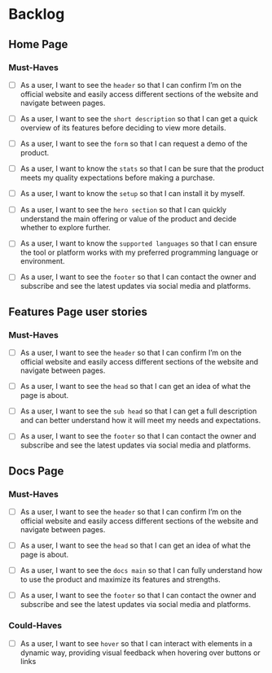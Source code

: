 # Backlog

## Home Page

### Must-Haves

- [ ] As a user, I want to see the `header` so that I can confirm I’m on the
      official website and easily access
      different sections of the website and navigate between pages.

- [ ] As a user, I want to see the `short description` so that I can get a quick
      overview of its features before deciding to view more details.

- [ ] As a user, I want to see the `form` so that I can request a demo of the
      product.

- [ ] As a user, I want to know the `stats` so that I can be sure that the
      product meets my quality expectations before making a purchase.

- [ ] As a user, I want to know the `setup` so that I can install it by myself.

- [ ] As a user, I want to see the `hero section` so that I can quickly
      understand the main offering or value of the product and decide whether to
      explore further.

- [ ] As a user, I want to know the `supported languages` so that I can ensure
      the tool or platform works with my preferred programming language or
      environment.

- [ ] As a user, I want to see the `footer` so that I can contact the owner and
      subscribe and see the latest updates via social media and platforms.

## Features Page user stories

### Must-Haves

- [ ] As a user, I want to see the `header` so that I can confirm I’m on the
      official website and easily access
      different sections of the website and navigate between pages.

- [ ] As a user, I want to see the `head` so that I can get an idea of
what the page is about.

- [ ] As a user, I want to see the `sub head` so that I can get a full
description and can better understand how it will meet my needs and expectations.

- [ ] As a user, I want to see the `footer` so that I can contact the owner and
      subscribe and see the latest updates via social media and platforms.

## Docs Page

### Must-Haves

- [ ] As a user, I want to see the `header` so that I can confirm I’m on the
      official website and easily access
      different sections of the website and navigate between pages.

- [ ] As a user, I want to see the `head` so that I can get an idea of
what the page is about.

- [ ] As a user, I want to see the `docs main` so that I can fully understand
how to use the product and maximize its features and strengths.

- [ ] As a user, I want to see the `footer` so that I can contact the owner and
subscribe and see the latest updates via social media and platforms.

### Could-Haves

- [ ] As a user, I want to see `hover` so that
I can interact with elements in a dynamic way,
providing visual feedback when hovering over buttons or links

